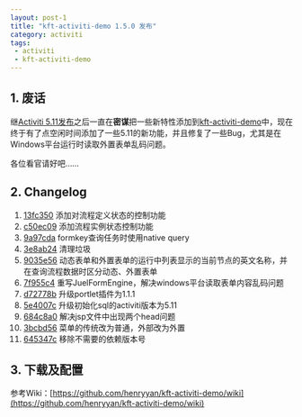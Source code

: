 ```yaml
---
layout: post-1
title: "kft-activiti-demo 1.5.0 发布"
category: activiti
tags:
 - activiti
 - kft-activiti-demo
---
```


## 1. 废话

继[Activiti 5.11发布](/activiti/2012/12/05/activiti-5-11-release.html)之后一直在**密谋**把一些新特性添加到[kft-activiti-demo](/activiti/2012/05/26/kft-activiti-demo.html)中，现在终于有了点空闲时间添加了一些5.11的新功能，并且修复了一些Bug，尤其是在Windows平台运行时读取外置表单乱码问题。

各位看官请好吧……

## 2. Changelog

1. [13fc350](https://github.com/henryyan/kft-activiti-demo/commit/13fc3503154219c90ca9bf74cc209e85a9c0aa9f) 添加对流程定义状态的控制功能
2. [c50ec09](https://github.com/henryyan/kft-activiti-demo/commit/c50ec096bbf66cd08509cb0733bd503ad3373dc6) 添加流程实例状态控制功能
3. [9a97cda](https://github.com/henryyan/kft-activiti-demo/commit/9a97cda5e2c177c80b1575d9b51a2e7f048a8a82) formkey查询任务时使用native query
4. [3e8ab24](https://github.com/henryyan/kft-activiti-demo/commit/3e8ab246ba6e84708813952f94a675692f76e55a) 清理垃圾
5. [9035e56](https://github.com/henryyan/kft-activiti-demo/commit/9035e5656ff595e6d18944bda093a21994c1b293) 动态表单和外置表单的运行中列表显示的当前节点的英文名称，并在查询流程数据时区分动态、外置表单
6. [7f955c4](https://github.com/henryyan/kft-activiti-demo/commit/7f955c487f246d1d10f462eb2741d0ca3c67c4c8) 重写JuelFormEngine，解决windows平台读取表单内容乱码问题
7. [d72778b](https://github.com/henryyan/kft-activiti-demo/commit/d72778bcdabbb9d14748a81f8db4299ad7b25e96) 升级portlet插件为1.1.1
8. [5e4007c](https://github.com/henryyan/kft-activiti-demo/commit/5e4007c632e1fc2e1790f9867acf70c66290adb1) 升级初始化sql的activiti版本为5.11
9. [684c8a0](https://github.com/henryyan/kft-activiti-demo/commit/684c8a052be198f3c1d1439dff0f4486c1145548) 解决jsp文件中出现两个head问题
10. [3bcbd56](https://github.com/henryyan/kft-activiti-demo/commit/3bcbd5647c7958ee1f4358cd379064f992ba8221) 菜单的传统改为普通，外部改为外置
11. [645347c](https://github.com/henryyan/kft-activiti-demo/commit/645347c55fa067f39161fb99bf5a18eda4034247) 移除不需要的依赖版本号

## 3. 下载及配置

参考Wiki：[https://github.com/henryyan/kft-activiti-demo/wiki](https://github.com/henryyan/kft-activiti-demo/wiki)